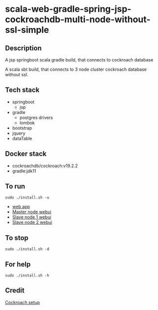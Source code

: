 # scala-web-gradle-spring-jsp-cockroachdb-multi-node-without-ssl-simple

## Description
A jsp springboot scala gradle build,
that connects to cockroach database

A scala sbt build, that connects to 3 node cluster
cockroach database without ssl.

## Tech stack
- springboot
  - jsp
- gradle
  - postgres drivers
  - lombok
- bootstrap
- jquery
- dataTable

## Docker stack
- cockroachdb/cockroach:v19.2.2
- gradle:jdk11

## To run
`sudo ./install.sh -u`
- [web app](http://localhost)
- [Master node webui](http://localhost:8000)
- [Slave node 1 webui](http://localhost:8001)
- [Slave node 2 webui](http://localhost:8002)

## To stop
`sudo ./install.sh -d`

## For help
`sudo ./install.sh -h`

## Credit
[Cockroach setup](https://github.com/s0rg/cockroach-compose)
